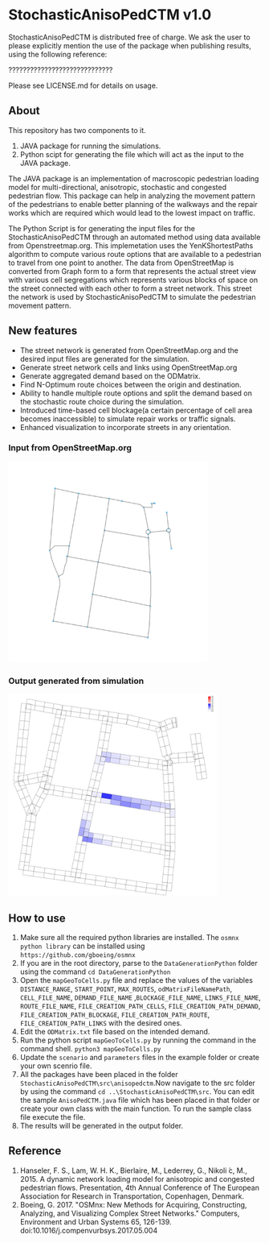 StochasticAnisoPedCTM v1.0
======

StochasticAnisoPedCTM is distributed free of charge. We ask the user to please explicitly mention the use of the package when publishing results, using the following reference:

?????????????????????????????

Please see LICENSE.md for details on usage.

## About
This repository has two components to it.
1. JAVA package for running the simulations.
2. Python scipt for generating the file which will act as the input to the JAVA package. 

The JAVA package is an implementation of macroscopic pedestrian loading model for multi-directional, anisotropic, stochastic and congested pedestrian flow. This package can help in analyzing the movement pattern of the pedestrians to enable better planning of the walkways and the repair works which are required which would lead to the lowest impact on traffic.

The Python Script is for generating the input files for the StochasticAnisoPedCTM through an automated method using data available from Openstreetmap.org. This implemetation uses the YenKShortestPaths algorithm to compute various route options that are available 
to a pedestrian to travel from one point to another. The data from OpenStreetMap is converted from Graph form to a form that represents the actual street view with various cell segregations which represents various blocks of space on the street connected with each other to form a street network. This street the network is used by StochasticAnisoPedCTM to simulate the pedestrian movement pattern.

## New features
- The street network is generated from OpenStreetMap.org and the desired input files are generated for the simulation.
- Generate street network cells and links using OpenStreetMap.org
- Generate aggregated demand based on the ODMatrix.
- Find N-Optimum route choices between the origin and destination.
- Ability to handle multiple route options and split the demand based on the stochastic route choice during the simulation.
- Introduced time-based cell blockage(a certain percentage of cell area becomes inaccessible) to simulate repair works or traffic signals.
- Enhanced visualization to incorporate streets in any orientation.

### Input from OpenStreetMap.org
<img src="snapshots/OpenStreetMap.png" height="400">

### Output generated from simulation
<img src="snapshots/OutputStreetNetwork.png" height="400">

## How to use
1. Make sure all the required python libraries are installed. The `osmnx python library` can be installed using `https://github.com/gboeing/osmnx`
2. If you are in the root directory, parse to the `DataGenerationPython` folder using the command `cd DataGenerationPython`
3. Open the `mapGeoToCells.py` file and replace the values of the variables `DISTANCE_RANGE`, `START_POINT`, `MAX_ROUTES`, `odMatrixFileNamePath`, `CELL_FILE_NAME`, `DEMAND_FILE_NAME` ,`BLOCKAGE_FILE_NAME`, `LINKS_FILE_NAME`, `ROUTE_FILE_NAME`, `FILE_CREATION_PATH_CELLS`, `FILE_CREATION_PATH_DEMAND`, `FILE_CREATION_PATH_BLOCKAGE`, `FILE_CREATION_PATH_ROUTE`, `FILE_CREATION_PATH_LINKS` with the desired ones.
4. Edit the `ODMatrix.txt` file based on the intended demand.
5. Run the python script `mapGeoToCells.py` by running the command in the command shell. `python3 mapGeoToCells.py`
6. Update the `scenario` and `parameters` files in the example folder or create your own scenrio file.
7. All the packages have been placed in the folder `StochasticAnisoPedCTM\src\anisopedctm`.Now navigate to the src folder by using the command `cd ..\StochasticAnisoPedCTM\src`. You can edit the sample `AnisoPedCTM.java` file which has been placed in that folder or create your own class with the main function. To run the sample class file execute the  file.
8. The results will be generated in the output folder.

## Reference
1. Hanseler, F. S., Lam, W. H. K., Bierlaire, M., Lederrey, G., Nikoli ́c, M., 2015. A dynamic network loading model for anisotropic and congested pedestrian flows. Presentation, 4th Annual Conference of The European Association for Research in Transportation, Copenhagen, Denmark.
2. Boeing, G. 2017. "OSMnx: New Methods for Acquiring, Constructing, Analyzing, and Visualizing Complex Street Networks." Computers, Environment and Urban Systems 65, 126-139. doi:10.1016/j.compenvurbsys.2017.05.004